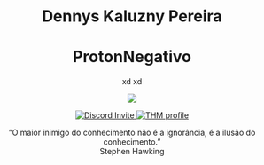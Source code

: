 <h1 align="center"> Dennys Kaluzny Pereira </h1>
<h1 align="center"> ProtonNegativo</h1>

<p align='center'>
    xd xd
</p>
<div align='center'>
    <img src='https://upload.wikimedia.org/wikipedia/commons/7/72/Nonsymmetric_velocity_time_dilation.gif'>
</div>
<p align="center">	    
    <a href="https://discord.gg/dxhaPKY7q2" >       
        <img src="https://img.shields.io/discord/715174608453632070?color=green&label=Discord&logo=discord" alt="Discord Invite"/>
    </a>	   
    <a href="https://tryhackme.com/p/ProtonNegativo" >
        <img src="https://img.shields.io/badge/TryHackMe-Hacking-black" alt="THM profile"/>
    </a>
    <br>

</p>
<p align="center">
“O maior inimigo do conhecimento
não é a ignorância, é a ilusão do
conhecimento.” <br> Stephen Hawking
</p>

    
